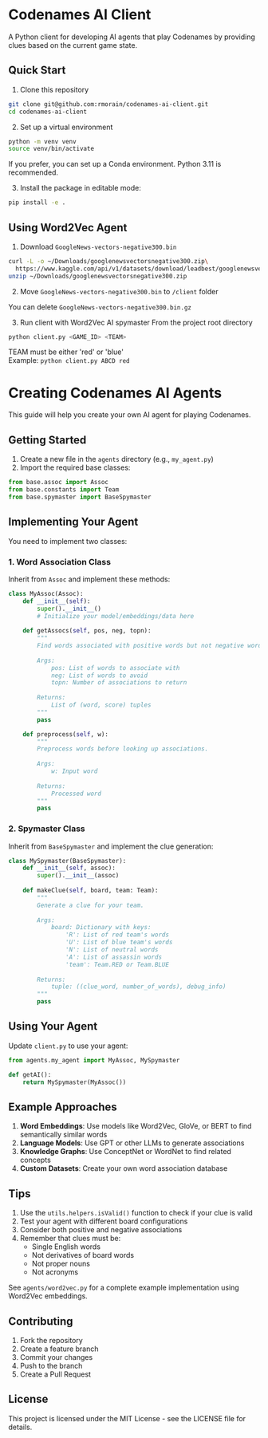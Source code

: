 # Codenames AI Client

A Python client for developing AI agents that play Codenames by providing clues based on the current game state.

## Quick Start
1. Clone this repository
```bash
git clone git@github.com:rmorain/codenames-ai-client.git
cd codenames-ai-client
```
2. Set up a virtual environment
```bash
python -m venv venv
source venv/bin/activate  
```
If you prefer, you can set up a Conda environment. Python 3.11 is recommended.

3. Install the package in editable mode:
```bash
pip install -e .
```

## Using Word2Vec Agent
1. Download `GoogleNews-vectors-negative300.bin`
```bash
curl -L -o ~/Downloads/googlenewsvectorsnegative300.zip\
  https://www.kaggle.com/api/v1/datasets/download/leadbest/googlenewsvectorsnegative300
unzip ~/Downloads/googlenewsvectorsnegative300.zip
```
2. Move `GoogleNews-vectors-negative300.bin` to `/client` folder

You can delete `GoogleNews-vectors-negative300.bin.gz`

3. Run client with Word2Vec AI spymaster
From the project root directory
```bash
python client.py <GAME_ID> <TEAM>
```
TEAM must be either 'red' or 'blue'\
Example: `python client.py ABCD red`

# Creating Codenames AI Agents

This guide will help you create your own AI agent for playing Codenames.

## Getting Started

1. Create a new file in the `agents` directory (e.g., `my_agent.py`)
2. Import the required base classes:
```python
from base.assoc import Assoc
from base.constants import Team
from base.spymaster import BaseSpymaster
```

## Implementing Your Agent

You need to implement two classes:

### 1. Word Association Class

Inherit from `Assoc` and implement these methods:

```python
class MyAssoc(Assoc):
    def __init__(self):
        super().__init__()
        # Initialize your model/embeddings/data here
    
    def getAssocs(self, pos, neg, topn):
        """
        Find words associated with positive words but not negative words.
        
        Args:
            pos: List of words to associate with
            neg: List of words to avoid
            topn: Number of associations to return
            
        Returns:
            List of (word, score) tuples
        """
        pass

    def preprocess(self, w):
        """
        Preprocess words before looking up associations.
        
        Args:
            w: Input word
            
        Returns:
            Processed word
        """
        pass
```

### 2. Spymaster Class

Inherit from `BaseSpymaster` and implement the clue generation:

```python
class MySpymaster(BaseSpymaster):
    def __init__(self, assoc):
        super().__init__(assoc)
    
    def makeClue(self, board, team: Team):
        """
        Generate a clue for your team.
        
        Args:
            board: Dictionary with keys:
                'R': List of red team's words
                'U': List of blue team's words
                'N': List of neutral words
                'A': List of assassin words
                'team': Team.RED or Team.BLUE
            
        Returns:
            tuple: ((clue_word, number_of_words), debug_info)
        """
        pass
```

## Using Your Agent

Update `client.py` to use your agent:

```python
from agents.my_agent import MyAssoc, MySpymaster

def getAI():
    return MySpymaster(MyAssoc())
```

## Example Approaches

1. **Word Embeddings**: Use models like Word2Vec, GloVe, or BERT to find semantically similar words
2. **Language Models**: Use GPT or other LLMs to generate associations
3. **Knowledge Graphs**: Use ConceptNet or WordNet to find related concepts
4. **Custom Datasets**: Create your own word association database

## Tips

1. Use the `utils.helpers.isValid()` function to check if your clue is valid
2. Test your agent with different board configurations
3. Consider both positive and negative associations
4. Remember that clues must be:
   - Single English words
   - Not derivatives of board words
   - Not proper nouns
   - Not acronyms

See `agents/word2vec.py` for a complete example implementation using Word2Vec embeddings.

## Contributing
1. Fork the repository
2. Create a feature branch
3. Commit your changes
4. Push to the branch
5. Create a Pull Request

## License
This project is licensed under the MIT License - see the LICENSE file for details.

